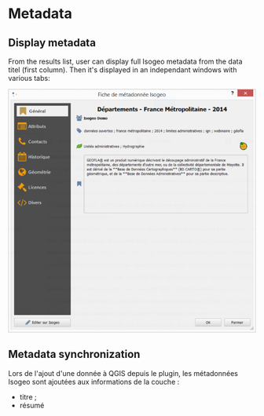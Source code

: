# Metadata

## Display metadata

From the results list, user can display full Isogeo metadata from the data titel (first column). Then it's displayed in an independant windows with various tabs:

![](https://raw.githubusercontent.com/isogeo/isogeo-plugin-qgis/master/img/ui_detailed_metadata_fr_general.png "Fiche de métadonnées détaillée dans QGIS")

## Metadata synchronization



Lors de l'ajout d'une donnée à QGIS depuis le plugin, les métadonnées Isogeo sont ajoutées aux informations de la couche : 

* titre ;
* résumé



